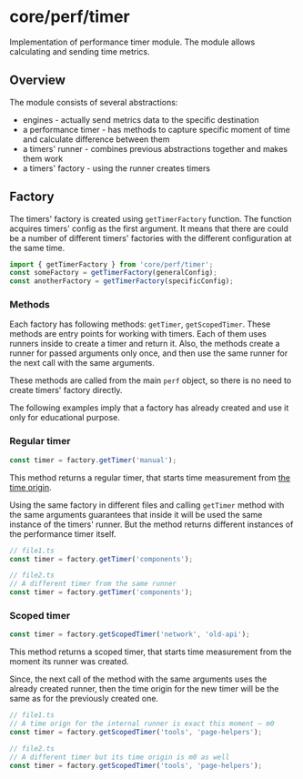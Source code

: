 # core/perf/timer

Implementation of performance timer module. The module allows calculating and sending time metrics.

## Overview

The module consists of several abstractions:
* engines - actually send metrics data to the specific destination
* a performance timer - has methods to capture specific moment of time and calculate difference between them
* a timers' runner - combines previous abstractions together and makes them work
* a timers' factory - using the runner creates timers

## Factory

The timers' factory is created using `getTimerFactory` function. The function acquires timers' config as the first
argument. It means that there are could be a number of different timers' factories with the different configuration at
the same time.

```js
import { getTimerFactory } from 'core/perf/timer';
const someFactory = getTimerFactory(generalConfig);
const anotherFactory = getTimerFactory(specificConfig);
```

### Methods

Each factory has following methods: `getTimer`, `getScopedTimer`. These methods are entry points for working
with timers. Each of them uses runners inside to create a timer and return it. Also, the methods create a runner
for passed arguments only once, and then use the same runner for the next call with the same arguments.

These methods are called from the main `perf` object, so there is no need to create timers' factory directly.

The following examples imply that a factory has already created and use it only for educational purpose.

### Regular timer

```js
const timer = factory.getTimer('manual');
```

This method returns a regular timer, that starts time measurement from
[the time origin](https://developer.mozilla.org/en-US/docs/Web/API/DOMHighResTimeStamp#the_time_origin).

Using the same factory in different files and calling `getTimer` method with the same arguments guarantees that inside
it will be used the same instance of the timers' runner. But the method returns different instances of the performance
timer itself.

```js
// file1.ts
const timer = factory.getTimer('components');

// file2.ts
// A different timer from the same runner
const timer = factory.getTimer('components');
```

### Scoped timer

```js
const timer = factory.getScopedTimer('network', 'old-api');
```

This method returns a scoped timer, that starts time measurement from the moment its runner was created.

Since, the next call of the method with the same arguments uses the already created runner, then the time origin
for the new timer will be the same as for the previously created one.

```js
// file1.ts
// A time orign for the internal runner is exact this moment — m0
const timer = factory.getScopedTimer('tools', 'page-helpers');

// file2.ts
// A different timer but its time origin is m0 as well
const timer = factory.getScopedTimer('tools', 'page-helpers');
```
